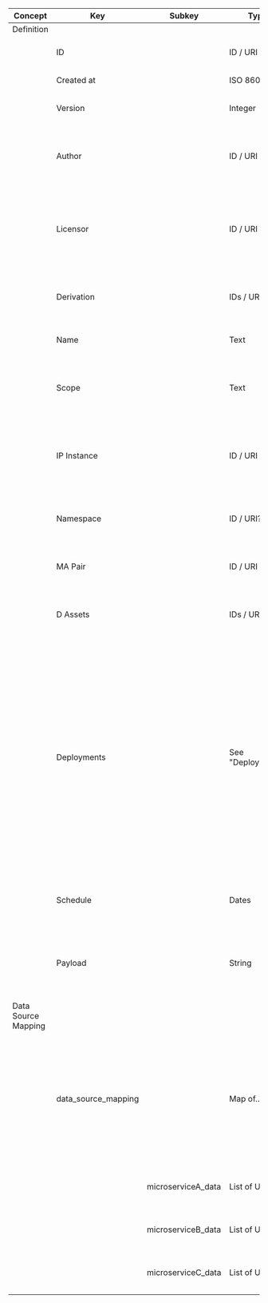 
<style>
  .md-typeset h1,
  .md-content__button {
    display: none;
  }
</style>
| Concept             | Key                 | Subkey             | Type              | Example Value                             | Comment                                                                                                                                                                                                                                                             | Condition |
| ------------------- | ------------------- | ------------------ | ----------------- | ----------------------------------------- | ------------------------------------------------------------------------------------------------------------------------------------------------------------------------------------------------------------------------------------------------------------------- | --------- |
| Definition          |                     |                    |                   |                                           |                                                                                                                                                                                                                                                                     |           |
|                     | ID                  |                    | ID / URI          | 123e4567-e89b-12d3-a456-426614174000      | Unique identifier for the DMA Tuple                                                                                                                                                                                                                                 | auto      |
|                     | Created at          |                    | ISO 8601          | 2021-05-01T00:00:00Z                      | Date of creation                                                                                                                                                                                                                                                    | auto      |
|                     | Version             |                    | Integer           | 21                                        | Version number of the DMA Tuple                                                                                                                                                                                                                                     |           |
|                     | Author              |                    | ID / URI          | person_123e4567-e89b-12d3 (auto)          | Identifier of the Author of the MA Pair (NB: Entity for author is referenced)                                                                                                                                                                                       | auto      |
|                     | Licensor            |                    | ID / URI          | legal_entity_123e4567-e89b-12d3 (auto)    | Identifier of the Legal Entity licensing the the MA Pair (NB: Entity for Licensor is referenced)                                                                                                                                                                    | auto      |
|                     | Derivation          |                    | IDs / URIs        | dma_tuple_123e4567-e89b-12d3 (auto)       | In case of derivation, references to parent / child (optional)                                                                                                                                                                                                      | auto      |
|                     | Name                |                    | Text              | Pressure drop for the injection in hall 3 | Short name to identify the DMA Tuple                                                                                                                                                                                                                                |           |
|                     | Scope               |                    | Text              | Effectiveness of the mold closing process | Short description of the scope of the DMA Tuple (human readable)                                                                                                                                                                                                    |           |
|                     | IP Instance         |                    | ID / URI          | ip_instance_123e4567-e89b-12d3            | Identifier of the IP Instance the DMA Tuple is valid for (NB: Entity for IP Instance is referenced)                                                                                                                                                                 |           |
|                     | Namespace           |                    | ID / URI?         | namespace_123e4567-e89b-12d3              | Context to interpret the associated information (optional?)                                                                                                                                                                                                         |           |
|                     | MA Pair             |                    | ID / URI          | ma_pair_123e4567-e89b-12d3                | Identifier of the MA Pair associated to the DMA Tuple                                                                                                                                                                                                               |           |
|                     | D Assets            |                    | IDs / URIs        | data_123e4567-e89b-12d3                   | Identifiers of the Data Assets associated to the DMA Tuple                                                                                                                                                                                                          |           |
|                     | Deployments         |                    | See "Deployments" | deployments_123e4567-e89b-12d3            | Characteristics of the Deployment for every Microservice associated to the DMA Tuple (NB: Entities for the available deployment infrastructures to be provided by DB Solution and selected for DMA Tuple. No deployment entity metadata structure currently exists) |           |
|                     | Schedule            |                    | Dates             | R90/2021-05-01T00:00:00Z/PT48H            | Days and hours the DMA Tuple will be active (optional)                                                                                                                                                                                                              |           |
|                     | Payload             |                    | String            | {‘injectionMold’: ‘Circuit Case’}         | User-defined key-value pairs: JSON string with additional information (optional)                                                                                                                                                                                    |           |
| Data Source Mapping |                     |                    |                   |                                           |                                                                                                                                                                                                                                                                     |           |
|                     | data_source_mapping |                    | Map of…           |                                           | Mapping the available Data assets in this DMA Tuple to available Microservices. One Microservice may require several Data assets, specified by their UUIDs.                                                                                                         | optional  |
|                     |                     | microserviceA_data | List of UUIDs     |                                           | UUIDs of required Data asset(s) for MicroserviceA                                                                                                                                                                                                                   |           |
|                     |                     | microserviceB_data | List of UUIDs     |                                           | UUIDs of required Data asset(s) for  MicroserviceB                                                                                                                                                                                                                  |           |
|                     |                     | microserviceC_data | List of UUIDs     |                                           | UUIDs of required Data asset(s) for  MicroserviceC                                                                                                                                                                                                                  |           |
